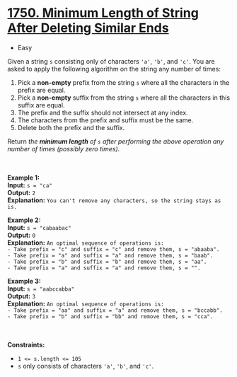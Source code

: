 # [1750. Minimum Length of String After Deleting Similar Ends](https://leetcode.com/problems/minimum-length-of-string-after-deleting-similar-ends/description/)

- Easy

Given a string `s` consisting only of characters `'a'`, `'b'`, and `'c'`. You are asked to apply the following algorithm
on the string any number of times:

1. Pick a **non-empty** prefix from the string `s` where all the characters in the prefix are equal.
2. Pick a **non-empty** suffix from the string `s` where all the characters in this suffix are equal.
3. The prefix and the suffix should not intersect at any index.
4. The characters from the prefix and suffix must be the same.
5. Delete both the prefix and the suffix.

Return _the **minimum length** of `s` after performing the above operation any number of times (possibly zero times)_.

<br><br>
**Example 1:** \
**Input:** `s = "ca"` \
**Output:** `2` \
**Explanation:** `You can't remove any characters, so the string stays as is.`

**Example 2:** \
**Input:** `s = "cabaabac"` \
**Output:** `0` \
**Explanation:** `An optimal sequence of operations is:` \
`- Take prefix = "c" and suffix = "c" and remove them, s = "abaaba".` \
`- Take prefix = "a" and suffix = "a" and remove them, s = "baab".` \
`- Take prefix = "b" and suffix = "b" and remove them, s = "aa".` \
`- Take prefix = "a" and suffix = "a" and remove them, s = "".`

**Example 3:** \
**Input:** `s = "aabccabba"` \
**Output:** `3` \
**Explanation:** `An optimal sequence of operations is:` \
`- Take prefix = "aa" and suffix = "a" and remove them, s = "bccabb".` \
`- Take prefix = "b" and suffix = "bb" and remove them, s = "cca".`

<br><br>
**Constraints:**

- `1 <= s.length <= 105`
- `s` only consists of characters `'a'`, `'b'`, and `'c'`.